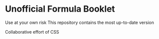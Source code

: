 # Unofficial Formula Booklet
Use at your own risk
This repository contains the most up-to-date version

Collaborative effort of CSS
